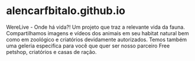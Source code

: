 # alencarfbitalo.github.io
WereLive - Onde há vida?!
Um projeto que traz a relevante vida da fauna. 
Compartilhamos imagens e vídeos dos animais em seu habitat natural bem como em zoológico e criatórios devidamente autorizados.
Temos também uma geleria especifica para você que quer ser nosso parceiro Free petshop, criatórios e casas de ração.
